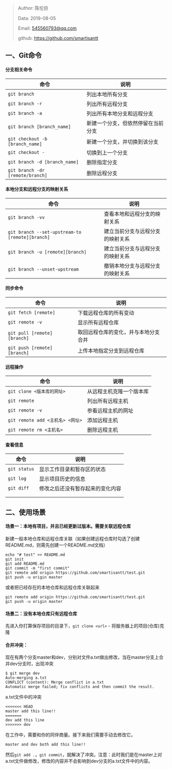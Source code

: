 > Author: 陈伦巨
>
> Data: 2019-08-05
>
> Email: 545560793@qq.com
>
> github: https://github.com/smartisantt



## 一、Git命令

#### 分支相关命令

| 命令                             | 说明                               |
| -------------------------------- | ---------------------------------- |
| `git branch`                     | 列出本地所有分支                   |
| `git branch -r`                  | 列出所有远程分支                   |
| `git branch -a`                  | 列出所有本地分支和远程分支         |
| `git branch [branch_name]`       | 新建一个分支，但依然停留在当前分支 |
| `git checkout -b [branch_name]`  | 新建一个分支，并切换到该分支       |
| `git checkout -`                 | 切换到上一个分支                   |
| `git branch -d [branch_name]`    | 删除指定分支                       |
| `git branch -dr [remote/branch]` | 删除远程分支                       |



#### 本地分支和远程分支的映射关系

| 命令                                            | 说明                             |
| ----------------------------------------------- | -------------------------------- |
| `git branch -vv`                                | 查看本地和远程分支的映射关系     |
| `git branch --set-upstream-to [remote][branch]` | 建立当前分支与远程分支的映射关系 |
| `git branch -u [remote][branch]`                | 建立当前分支与远程分支的映射关系 |
| `git branch --unset-upstream`                   | 撤销本地分支与远程分支的映射关系 |

#### 同步命令

| 命令                         | 说明                                 |
| ---------------------------- | ------------------------------------ |
| `git fetch [remote]`         | 下载远程仓库的所有变动               |
| `git remote -v`              | 显示所有远程仓库                     |
| `git pull [remote] [branch]` | 取回远程仓库的变化，并与本地分支合并 |
| `git push [remote] [branch]` | 上传本地指定分支到远程仓库           |

#### 远程操作

| 命令                             | 说明                     |
| -------------------------------- | ------------------------ |
| `git clone <版本库的网址>`       | 从远程主机克隆一个版本库 |
| `git remote`                     | 列出所有远程主机         |
| `git remote -v`                  | 参看远程主机的网址       |
| `git remote add <主机名> <网址>` | 添加远程主机             |
| `git remote rm <主机名>`         | 删除远程主机             |

#### 查看信息

| 命令         | 说明                             |
| ------------ | -------------------------------- |
| `git status` | 显示工作目录和暂存区的状态       |
| `git log`    | 显示项目历史的信息               |
| `git diff`   | 修改之后还没有暂存起来的变化内容 |
|              |                                  |
|              |                                  |





## 二、使用场景

#### 场景一：本地有项目，并且已经更新过版本。需要关联远程仓库

新建一般本地仓库和远程仓库关联（如果创建远程仓库时勾选了创建README.md，则需先创建一个README.md文档）

```
echo "# test" >> README.md
git init
git add README.md
git commit -m "first commit"
git remote add origin https://github.com/smartisantt/test.git
git push -u origin master
```

或者把已经存在的本地仓库和远程仓库关联起来

```
git remote add origin https://github.com/smartisantt/test.git
git push -u origin master
```



#### 场景二：没有本地仓库只有远程仓库

先进入你打算保存项目的目录下，`git clone <url>` - 将服务器上的项目(仓库)克隆



#### 合并冲突：

现在有两个分支master和dev，分别对文件a.txt做出修改，当在master分支上合并dev分支时，出现冲突

```
$ git merge dev
Auto-merging a.txt
CONFLICT (content): Merge conflict in a.txt
Automatic merge failed; fix conflicts and then commit the result.
```

a.txt文件中的冲突

```
<<<<<<< HEAD
master add this line!!
=======
dev add this line
>>>>>>> dev
```

在工作中，需要和你的同伴商量。接下来我们需要手动去修改它。

```
master and dev both add this line!!
```

然后`git add .`，`git commit`，就解决了冲突。注意：此时我们是在master上对a.txt文件做修改，修改的内容并不会影响到dev分支的a.txt文件中的内容。